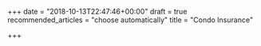 +++
date = "2018-10-13T22:47:46+00:00"
draft = true
recommended_articles = "choose automatically"
title = "Condo Insurance"

+++
